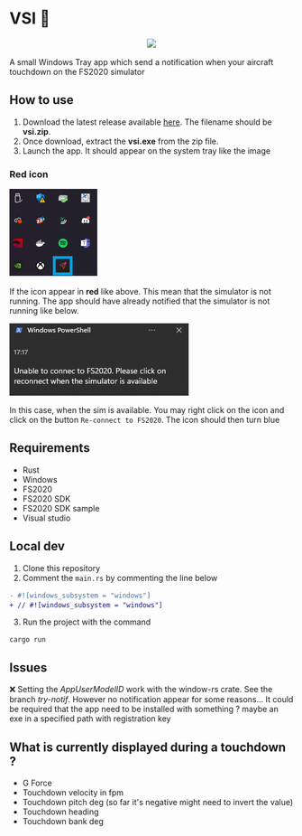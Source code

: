 # VSI 🛬

<p align="center">
    <img src="https://j.gifs.com/yE1V8O.gif" />
</p>

A small Windows Tray app which send a notification when your aircraft touchdown on the FS2020 simulator

## How to use

1. Download the latest release available [here](https://github.com/shigedangao/vsi/releases). The filename should be **vsi.zip**.
2. Once download, extract the **vsi.exe** from the zip file.
3. Launch the app. It should appear on the system tray like the image

### Red icon

![Red icon](tray.png)

If the icon appear in **red** like above. This mean that the simulator is not running. The app should have already notified that the simulator is not running like below.

![Sim unavailable](sim_unavailable.png)

In this case, when the sim is available. You may right click on the icon and click on the button `Re-connect to FS2020`. The icon should then turn blue

## Requirements

- Rust
- Windows
- FS2020
- FS2020 SDK
- FS2020 SDK sample
- Visual studio

## Local dev

1. Clone this repository
2. Comment the `main.rs` by commenting the line below

```diff
- #![windows_subsystem = "windows"]
+ // #![windows_subsystem = "windows"]
```

3. Run the project with the command

```shell
cargo run
```

## Issues

❌ Setting the *AppUserModelID* work with the window-rs crate. See the branch *try-notif*. However no notification appear for some reasons... It could be required that the app need to be installed with something ? maybe an exe in a specified path with registration key

## What is currently displayed during a touchdown ?

- G Force
- Touchdown velocity in fpm
- Touchdown pitch deg (so far it's negative might need to invert the value)
- Touchdown heading
- Touchdown bank deg
